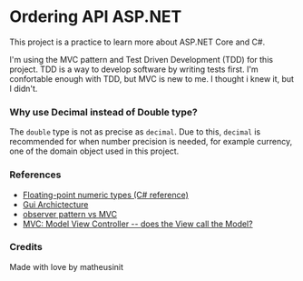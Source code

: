 # Ordering API ASP.NET

This project is a practice to learn more about ASP.NET Core and C#.

I'm using the MVC pattern and Test Driven Development (TDD) for this project. TDD is a way to develop software by writing tests first.
I'm confortable enough with TDD, but MVC is new to me. I thought i knew it, but I didn't.

### Why use Decimal instead of Double type?

The `double` type is not as precise as `decimal`. Due to this, `decimal` is recommended for when number precision is needed, for example currency, one of the domain object used in this project.

### References 
- [Floating-point numeric types (C# reference)](https://learn.microsoft.com/en-us/dotnet/csharp/language-reference/builtin-types/floating-point-numeric-types)
- [Gui Archictecture](https://martinfowler.com/eaaDev/uiArchs.html#ModelViewController)
- [observer pattern vs MVC](https://stackoverflow.com/questions/15563005/observer-pattern-vs-mvc)
- [MVC: Model View Controller -- does the View call the Model?](https://stackoverflow.com/questions/2621725/mvc-model-view-controller-does-the-view-call-the-model)

### Credits

Made with love by matheusinit 
